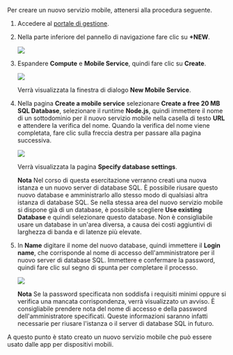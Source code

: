 Per creare un nuovo servizio mobile, attenersi alla procedura seguente.

1.  Accedere al [portale di gestione][portale di gestione].

2.  Nella parte inferiore del pannello di navigazione fare clic su **+NEW**.

    ![][0]

3.  Espandere **Compute** e **Mobile Service**, quindi fare clic su **Create**.

    ![][1]

    Verrà visualizzata la finestra di dialogo **New Mobile Service**.

4.  Nella pagina **Create a mobile service** selezionare **Create a free 20 MB SQL Database**, selezionare il runtime **Node.js**, quindi immettere il nome di un sottodominio per il nuovo servizio mobile nella casella di testo **URL** e attendere la verifica del nome. Quando la verifica del nome viene completata, fare clic sulla freccia destra per passare alla pagina successiva.

    ![][2]

    Verrà visualizzata la pagina **Specify database settings**.

    <div class="dev-callout">

    **Nota**
    Nel corso di questa esercitazione verranno creati una nuova istanza e un nuovo server di database SQL. È possibile riusare questo nuovo database e amministrarlo allo stesso modo di qualsiasi altra istanza di database SQL. Se nella stessa area del nuovo servizio mobile si dispone già di un database, è possibile scegliere **Use existing Database** e quindi selezionare questo database. Non è consigliabile usare un database in un'area diversa, a causa dei costi aggiuntivi di larghezza di banda e di latenze più elevate.

    </div>

5.  In **Name** digitare il nome del nuovo database, quindi immettere il **Login name**, che corrisponde al nome di accesso dell'amministratore per il nuovo server di database SQL. Immettere e confermare la password, quindi fare clic sul segno di spunta per completare il processo.

    ![][3]

    <div class="dev-callout">

    **Nota**
    Se la password specificata non soddisfa i requisiti minimi oppure si verifica una mancata corrispondenza, verrà visualizzato un avviso.
    È consigliabile prendere nota del nome di accesso e della password dell'amministratore specificati. Queste informazioni saranno infatti necessarie per riusare l'istanza o il server di database SQL in futuro.

    </div>

A questo punto è stato creato un nuovo servizio mobile che può essere usato dalle app per dispositivi mobili.



  [portale di gestione]: https://manage.windowsazure.com/
  [0]: ./media/mobile-services-create-new-service/plus-new.png
  [1]: ./media/mobile-services-create-new-service/mobile-create.png
  [2]: ./media/mobile-services-create-new-service/mobile-create-page1.png
  [3]: ./media/mobile-services-create-new-service/mobile-create-page2.png
